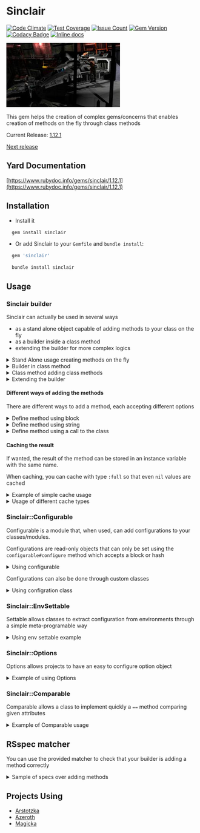 Sinclair
========
[![Code Climate](https://codeclimate.com/github/darthjee/sinclair/badges/gpa.svg)](https://codeclimate.com/github/darthjee/sinclair)
[![Test Coverage](https://codeclimate.com/github/darthjee/sinclair/badges/coverage.svg)](https://codeclimate.com/github/darthjee/sinclair/coverage)
[![Issue Count](https://codeclimate.com/github/darthjee/sinclair/badges/issue_count.svg)](https://codeclimate.com/github/darthjee/sinclair)
[![Gem Version](https://badge.fury.io/rb/sinclair.svg)](https://badge.fury.io/rb/sinclair)
[![Codacy Badge](https://api.codacy.com/project/badge/Grade/9836de08612e46b889c7978be2b72a14)](https://www.codacy.com/manual/darthjee/sinclair?utm_source=github.com&amp;utm_medium=referral&amp;utm_content=darthjee/sinclair&amp;utm_campaign=Badge_Grade)
[![Inline docs](http://inch-ci.org/github/darthjee/sinclair.svg?branch=master)](http://inch-ci.org/github/darthjee/sinclair)

![sinclair](https://raw.githubusercontent.com/darthjee/sinclair/master/sinclair.jpg)

This gem helps the creation of complex gems/concerns
that enables creation of methods on the fly through class
methods

Current Release: [1.12.1](https://github.com/darthjee/sinclair/tree/1.12.1)

[Next release](https://github.com/darthjee/sinclair/compare/1.12.1...master)

Yard Documentation
-------------------
[https://www.rubydoc.info/gems/sinclair/1.12.1](https://www.rubydoc.info/gems/sinclair/1.12.1)

Installation
---------------

  -  Install it

```ruby
  gem install sinclair
```

  -  Or add Sinclair to your `Gemfile` and `bundle install`:

```ruby
  gem 'sinclair'
```

```bash
  bundle install sinclair
```

Usage
---------------
### Sinclair builder
Sinclair can actually be used in several ways
  - as a stand alone object capable of adding methods to your class on the fly
  - as a builder inside a class method
  - extending the builder for more complex logics

<details>
<summary>Stand Alone usage creating methods on the fly</summary>

```ruby
class Clazz
end

builder = Sinclair.new(Clazz)

builder.add_method(:twenty, '10 + 10')
builder.add_method(:eighty) { 4 * twenty }
builder.add_class_method(:one_hundred) { 100 }
builder.add_class_method(:one_hundred_twenty, 'one_hundred + 20')
builder.build

instance = Clazz.new

puts "Twenty => #{instance.twenty}" # Twenty => 20
puts "Eighty => #{instance.eighty}" # Eighty => 80

puts "One Hundred => #{Clazz.one_hundred}"        # One Hundred => 100
puts "One Hundred => #{Clazz.one_hundred_twenty}" # One Hundred Twenty => 120
```
</details>

<details>
<summary>Builder in class method</summary>

```ruby
class HttpJsonModel
  attr_reader :json

  class << self
    def parse(attribute, path: [])
      builder = Sinclair.new(self)

      keys = (path + [attribute]).map(&:to_s)

      builder.add_method(attribute) do
        keys.inject(hash) { |h, key| h[key] }
      end

      builder.build
    end
  end

  def initialize(json)
    @json = json
  end

  def hash
    @hash ||= JSON.parse(json)
  end
end

class HttpPerson < HttpJsonModel
  parse :uid
  parse :name,     path: [:personal_information]
  parse :age,      path: [:personal_information]
  parse :username, path: [:digital_information]
  parse :email,    path: [:digital_information]
end

json = <<-JSON
  {
    "uid": "12sof511",
    "personal_information":{
      "name":"Bob",
      "age": 21
    },
    "digital_information":{
      "username":"lordbob",
      "email":"lord@bob.com"
    }
  }
JSON

person = HttpPerson.new(json)

person.uid      # returns '12sof511'
person.name     # returns 'Bob'
person.age      # returns 21
person.username # returns 'lordbob'
person.email    # returns 'lord@bob.com'
```
</details>

<details>
<summary>Class method adding class methods</summary>

```ruby
module EnvSettings
  def env_prefix(new_prefix=nil)
    @env_prefix = new_prefix if new_prefix
    @env_prefix
  end

  def from_env(*method_names)
    builder = Sinclair.new(self)

    method_names.each do |method_name|
      env_key = [env_prefix, method_name].compact.join('_').upcase

      builder.add_class_method(method_name, cached: true) do
        ENV[env_key]
      end

      builder.build
    end
  end
end

class MyServerConfig
  extend EnvSettings

  env_prefix :server

  from_env :host, :port
end

ENV['SERVER_HOST'] = 'myserver.com'
ENV['SERVER_PORT'] = '9090'

MyServerConfig.host # returns 'myserver.com'
MyServerConfig.port # returns '9090'
```
</details>

<details>
<summary>Extending the builder</summary>

```ruby
class ValidationBuilder < Sinclair
  delegate :expected, to: :options_object

  def initialize(klass, options={})
    super
  end

  def add_validation(field)
    add_method("#{field}_valid?", "#{field}.is_a?#{expected}")
  end

  def add_accessors(fields)
    klass.send(:attr_accessor, *fields)
  end
end

module MyConcern
  extend ActiveSupport::Concern

  class_methods do
    def validate(*fields, expected_class)
      builder = ::ValidationBuilder.new(self, expected: expected_class)

      validatable_fields.concat(fields)
      builder.add_accessors(fields)

      fields.each do |field|
        builder.add_validation(field)
      end

      builder.build
    end

    def validatable_fields
      @validatable_fields ||= []
    end
  end

  def valid?
    self.class.validatable_fields.all? do |field|
      public_send("#{field}_valid?")
    end
  end
end

class MyClass
  include MyConcern
  validate :name, :surname, String
  validate :age, :legs, Integer

  def initialize(name: nil, surname: nil, age: nil, legs: nil)
    @name = name
    @surname = surname
    @age = age
    @legs = legs
  end
end

instance = MyClass.new
```

  the instance will respond to the methods
  ```name``` ```name=``` ```name_valid?```
  ```surname``` ```surname=``` ```surname_valid?```
  ```age``` ```age=``` ```age_valid?```
  ```legs``` ```legs=``` ```legs_valid?```
  ```valid?```.

```ruby
valid_object = MyClass.new(
  name: :name,
  surname: 'surname',
  age: 20,
  legs: 2
)
valid_object.valid? # returns true
```

```ruby
invalid_object = MyClass.new(
  name: 'name',
  surname: 'surname',
  age: 20,
  legs: 2
)
invalid_object.valid? # returns false
```
</details>

#### Different ways of adding the methods
There are different ways to add a method, each accepting different options

<details>
<summary>Define method using block</summary>

Block methods accepts, as option
  -  [cache](#caching-the-result): defining the cashing of results

```ruby
klass = Class.new
instance = klass.new

builder = Sinclair.new(klass)
builder.add_method(:random_number) { Random.rand(10..20) }
builder.build

instance.random_number # returns a number between 10 and 20
```
</details>

<details>
<summary>Define method using string</summary>

String methods accepts, as option
  -  [cache](#caching-the-result): defining the cashing of results
  -  parameters: defining accepted parameters
  -  named_parameters: defining accepted named parameters

```ruby
# Example without parameters

class MyClass
end
instance = MyClass.new

builder = Sinclair.new(MyClass)
builder.add_method(:random_number, "Random.rand(10..20)")
builder.build

instance.random_number # returns a number between 10 and 20
```

```ruby
# Example with parameters

class MyClass
end

builder = described_class.new(MyClass)
builder.add_class_method(
  :function, 'a ** b + c', parameters: [:a], named_parameters: [:b, { c: 15 }]
)
builder.build

MyClass.function(10, b: 2) # returns 115
```
</details>

<details>
<summary>Define method using a call to the class</summary>

Call method definitions right now have no options available

```ruby
class MyClass
end

builder = Sinclair.new(MyClass)
builder.add_class_method(:attr_accessor, :number, type: :call)
builder.build

MyClass.number # returns nil
MyClass.number = 10
MyClass.number # returns 10
```
</details>

#### Caching the result
If wanted, the result of the method can be stored in an
instance variable with the same name.

When caching, you can cache with type `:full` so that even `nil`
values are cached

<details>
<summary>Example of simple cache usage</summary>

```ruby
class MyModel
  attr_accessor :base, :expoent
end

builder = Sinclair.new(MyModel)

builder.add_method(:cached_power, cached: true) do
  base ** expoent
end

# equivalent of builder.add_method(:cached_power) do
#   @cached_power ||= base ** expoent
# end

builder.build

model.base    = 3
model.expoent = 2

model.cached_power # returns 9
model.expoent = 3
model.cached_power # returns 9 (from cache)
```
</details>

<details>
<summary>Usage of different cache types</summary>

```ruby
module DefaultValueable
  def default_reader(*methods, value:, accept_nil: false)
    DefaultValueBuilder.new(
      self, value: value, accept_nil: accept_nil
    ).add_default_values(*methods)
  end
end

class DefaultValueBuilder < Sinclair
  def add_default_values(*methods)
    default_value = value

    methods.each do |method|
      add_method(method, cached: cache_type) { default_value }
    end

    build
  end

  private

  delegate :accept_nil, :value, to: :options_object

  def cache_type
    accept_nil ? :full : :simple
  end
end

class Server
  extend DefaultValueable

  attr_writer :host, :port

  default_reader :host, value: 'server.com', accept_nil: false
  default_reader :port, value: 80,           accept_nil: true

  def url
    return "http://#{host}" unless port

    "http://#{host}:#{port}"
  end
end

server = Server.new

server.url # returns 'http://server.com:80'

server.host = 'interstella.com'
server.port = 5555
server.url # returns 'http://interstella.com:5555'

server.host = nil
server.port = nil
server.url # return 'http://server.com'
```
</details>

### Sinclair::Configurable

Configurable is a module that, when used, can add configurations
to your classes/modules.

Configurations are read-only objects that can only be set using
the `configurable#configure` method which accepts a block or
hash

<details>
<summary>Using configurable</summary>

```ruby
module MyConfigurable
  extend Sinclair::Configurable

  # port is defaulted to 80
  configurable_with :host, port: 80
end

MyConfigurable.configure(port: 5555) do |config|
  config.host 'interstella.art'
end

MyConfigurable.config.host # returns 'interstella.art'
MyConfigurable.config.port # returns 5555

# Configurable enables options that can be passed
MyConfigurable.as_options.host # returns 'interstella.art'

# Configurable enables options that can be passed with custom values
MyConfigurable.as_options(host: 'other').host # returns 'other'

MyConfigurable.reset_config

MyConfigurable.config.host # returns nil
MyConfigurable.config.port # returns 80
```
</details>

Configurations can also be done through custom classes

<details>
<summary>Using configration class</summary>

```ruby
class MyServerConfig < Sinclair::Config
  config_attributes :host, :port

  def url
    if @port
      "http://#{@host}:#{@port}"
    else
      "http://#{@host}"
    end
  end
end

class Client
  extend Sinclair::Configurable

  configurable_by MyServerConfig
end

Client.configure do
  host 'interstella.com'
end

Client.config.url # returns 'http://interstella.com'

Client.configure do |config|
  config.port 8080
end

Client.config.url # returns 'http://interstella.com:8080'
```
</details>

### Sinclair::EnvSettable

Settable allows classes to extract configuration from environments through
a simple meta-programable way

<details>
<summary>Using env settable example</summary>

```ruby
class ServiceClient
  extend Sinclair::EnvSettable
  attr_reader :username, :password, :host, :port

  settings_prefix 'SERVICE'

  with_settings :username, :password, port: 80, hostname: 'my-host.com'

  def self.default
    @default ||= new
  end

  def initialize(
    username: self.class.username,
    password: self.class.password,
    port: self.class.port,
    hostname: self.class.hostname
  )
    @username = username
    @password = password
    @port = port
    @hostname = hostname
  end
end

ENV['SERVICE_USERNAME'] = 'my-login'
ENV['SERVICE_HOSTNAME'] = 'host.com'

ServiceClient.default # returns #<ServiceClient:0x0000556fa1b366e8 @username="my-login", @password=nil, @port=80, @hostname="host.com">'
```
</details>

### Sinclair::Options
Options allows projects to have an easy to configure option object

<details>
<summary>Example of using Options</summary>

```ruby
class ConnectionOptions < Sinclair::Options
  with_options :timeout, :retries, port: 443, protocol: 'https'

  # skip_validation if you dont want to validate intialization arguments
end

options = ConnectionOptions.new(
  timeout: 10,
  protocol: 'http'
)

options.timeout  # returns 10
options.retries  # returns nil
options.protocol # returns 'http'
options.port     # returns 443

ConnectionOptions.new(invalid: 10) # raises Sinclair::Exception::InvalidOptions
```
</details>

### Sinclair::Comparable
Comparable allows a class to implement quickly a `==` method comparing given attributes

<details>
<summary>Example of Comparable usage</summary>

```ruby
class SampleModel
  include Sinclair::Comparable

  comparable_by :name
  attr_reader :name, :age

  def initialize(name: nil, age: nil)
    @name = name
    @age  = age
  end
end

model1 = model_class.new(name: 'jack', age: 21)
model2 = model_class.new(name: 'jack', age: 23)

model1 == model2 # returns true
```
</details>

RSspec matcher
---------------

You can use the provided matcher to check that your builder is adding a method correctly

<details>
<summary>Sample of specs over adding methods</summary>

```ruby
class DefaultValue
  delegate :build, to: :builder
  attr_reader :klass, :method, :value, :class_method

  def initialize(klass, method, value, class_method: false)
    @klass = klass
    @method = method
    @value = value
    @class_method = class_method
  end

  private

  def builder
    @builder ||= Sinclair.new(klass).tap do |b|
      if class_method
        b.add_class_method(method) { value }
      else
        b.add_method(method) { value }
      end
    end
  end
end

RSpec.describe Sinclair::Matchers do
  subject(:builder_class) { DefaultValue }

  let(:klass)         { Class.new }
  let(:method)        { :the_method }
  let(:value)         { Random.rand(100) }
  let(:builder)       { builder_class.new(klass, method, value) }
  let(:instance)      { klass.new }

  context 'when the builder runs' do
    it do
      expect { builder.build }.to add_method(method).to(instance)
    end
  end

  context 'when the builder runs' do
    it do
      expect { builder.build }.to add_method(method).to(klass)
    end
  end

  context 'when adding class methods' do
    subject(:builder) { builder_class.new(klass, method, value, class_method: true) }

    context 'when the builder runs' do
      it do
        expect { builder.build }.to add_class_method(method).to(klass)
      end
    end
  end
end
```

```bash
> bundle exec rspec
```

```string
Sinclair::Matchers
  when the builder runs
    should add method 'the_method' to #<Class:0x000055e5d9b7f150> instances
      when the builder runs
        should add method 'the_method' to #<Class:0x000055e5d9b8c0a8> instances
      when adding class methods
        when the builder runs
          should add method class_method 'the_method' to #<Class:0x000055e5d9b95d88>
```
</details>

Projects Using
---------------

  - [Arstotzka](https://github.com/darthjee/arstotzka)
  - [Azeroth](https://github.com/darthjee/azeroth)
  - [Magicka](https://github.com/darthjee/magicka)
